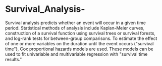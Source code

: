 # Survival_Analysis-
Survival analysis predicts whether an event will occur in a given time period. Statistical methods of analysis include Kaplan-Meier curves, construction of a survival function using survival trees or survival forests, and log-rank tests for between-group comparisons. To estimate the effect of one or more variables on the duration until the event occurs ("survival time"), Cox proportional hazards models are used. These models can be used to fit univariable and multivariable regression with "survival time results."
